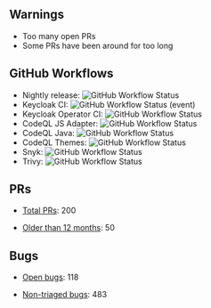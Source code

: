 ## Warnings

* Too many open PRs
* Some PRs have been around for too long

## GitHub Workflows

* Nightly release: ![GitHub Workflow Status](https://img.shields.io/github/workflow/status/keycloak-rel/keycloak-rel/Release%20Nightly)
* Keycloak CI: ![GitHub Workflow Status (event)](https://img.shields.io/github/workflow/status/keycloak/keycloak/Keycloak%20CI?event=schedule&branch=main)
* Keycloak Operator CI: ![GitHub Workflow Status](https://img.shields.io/github/workflow/status/keycloak/keycloak/Keycloak%20Operator%20CI?event=schedule&branch=main)
* CodeQL JS Adapter: ![GitHub Workflow Status](https://img.shields.io/github/workflow/status/keycloak/keycloak/CodeQL%20JS%20Adapter?event=schedule&branch=main)
* CodeQL Java: ![GitHub Workflow Status](https://img.shields.io/github/workflow/status/keycloak/keycloak/CodeQL%20Java?event=schedule&branch=main)
* CodeQL Themes: ![GitHub Workflow Status](https://img.shields.io/github/workflow/status/keycloak/keycloak/CodeQL%20Themes?event=schedule&branch=main)
* Snyk: ![GitHub Workflow Status](https://img.shields.io/github/workflow/status/keycloak/keycloak/Snyk?event=schedule&branch=main)
* Trivy: ![GitHub Workflow Status](https://img.shields.io/github/workflow/status/keycloak/keycloak/Trivy?event=schedule&branch=main)

## PRs

* [Total PRs](https://github.com/keycloak/keycloak/pulls): 200

* [Older than 12 months](https://github.com/keycloak/keycloak/pulls?q=created%3A<2021-08-28): 50

## Bugs

* [Open bugs](https://github.com/keycloak/keycloak/issues?q=is%3Aissue+is%3Aopen+label%3Akind%2Fbug+-label%3Astatus%2Ftriage+): 118

* [Non-triaged bugs](https://github.com/keycloak/keycloak/issues?q=is%3Aissue+is%3Aopen+label%3Akind%2Fbug+label%3Astatus%2Ftriage): 483

